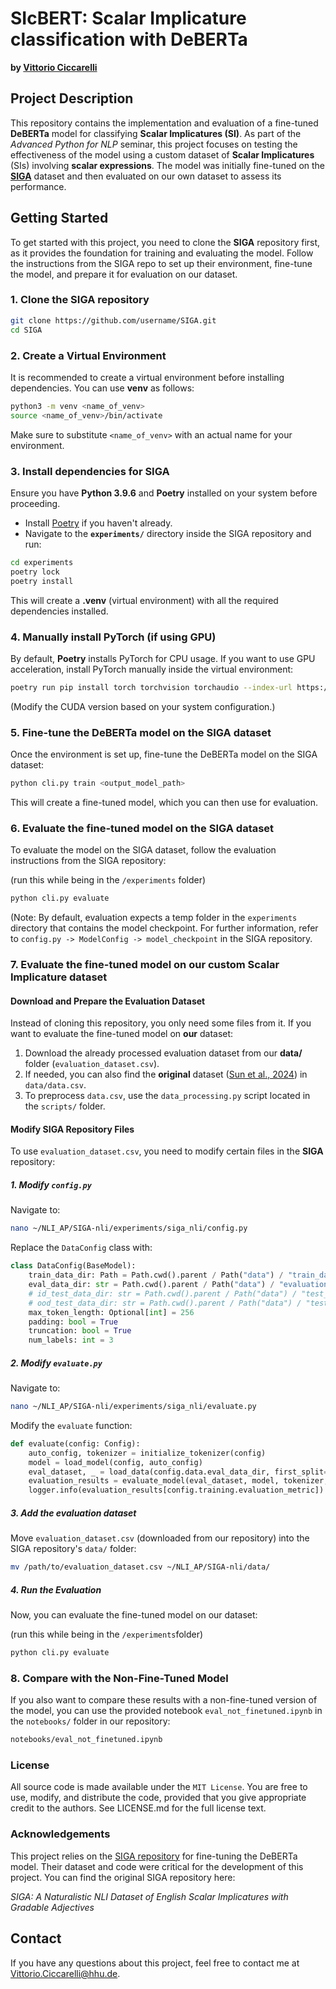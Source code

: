 # SIcBERT: Scalar Implicature classification with DeBERTa

**by [Vittorio Ciccarelli](https://slam.phil.hhu.de/authors/vitto/)**

## Project Description

This repository contains the implementation and evaluation of a fine-tuned **DeBERTa** model for classifying **Scalar Implicatures (SI)**. As part of the *Advanced Python for NLP* seminar, this project focuses on testing the effectiveness of the model using a custom dataset of **Scalar Implicatures** (SIs) involving **scalar expressions**. The model was initially fine-tuned on the **[SIGA](https://github.com/Rashid-Ahmed/SIGA-nli)** dataset and then evaluated on our own dataset to assess its performance.

## Getting Started

To get started with this project, you need to clone the **SIGA** repository first, as it provides the foundation for training and evaluating the model. Follow the instructions from the SIGA repo to set up their environment, fine-tune the model, and prepare it for evaluation on our dataset.

### 1. Clone the **SIGA** repository

```bash
git clone https://github.com/username/SIGA.git
cd SIGA
```

### 2. Create a Virtual Environment

It is recommended to create a virtual environment before installing dependencies. You can use **venv** as follows:

```bash
python3 -m venv <name_of_venv>
source <name_of_venv>/bin/activate
```

Make sure to substitute `<name_of_venv>` with an actual name for your environment.

### 3. Install dependencies for SIGA

Ensure you have **Python 3.9.6** and **Poetry** installed on your system before proceeding.

- Install [Poetry](https://python-poetry.org/docs/#installation) if you haven't already.
- Navigate to the **`experiments/`** directory inside the SIGA repository and run:

```bash
cd experiments
poetry lock
poetry install
```

This will create a **.venv** (virtual environment) with all the required dependencies installed.

### 4. Manually install PyTorch (if using GPU)

By default, **Poetry** installs PyTorch for CPU usage. If you want to use GPU acceleration, install PyTorch manually inside the virtual environment:

```bash
poetry run pip install torch torchvision torchaudio --index-url https://download.pytorch.org/whl/cu118
```

(Modify the CUDA version based on your system configuration.)


### 5. Fine-tune the DeBERTa model on the SIGA dataset
Once the environment is set up, fine-tune the DeBERTa model on the SIGA dataset:

```bash
python cli.py train <output_model_path>
```

This will create a fine-tuned model, which you can then use for evaluation.

### 6. Evaluate the fine-tuned model on the SIGA dataset
To evaluate the model on the SIGA dataset, follow the evaluation instructions from the SIGA repository:

(run this while being in the `/experiments` folder)

```bash
python cli.py evaluate
```

(Note: By default, evaluation expects a temp folder in the `experiments` directory that contains the model checkpoint. For further information, refer to `config.py -> ModelConfig -> model_checkpoint` in the SIGA repository.

### 7. Evaluate the fine-tuned model on our custom Scalar Implicature dataset

#### Download and Prepare the Evaluation Dataset

Instead of cloning this repository, you only need some files from it. If you want to evaluate the fine-tuned model on **our** dataset:

1. Download the already processed evaluation dataset from our **data/** folder (`evaluation_dataset.csv`).
2. If needed, you can also find the **original** dataset ([Sun et al., 2024](https://psycnet.apa.org/fulltext/2023-98265-001.html)) in `data/data.csv`.
3. To preprocess `data.csv`, use the `data_processing.py` script located in the `scripts/` folder.

#### Modify SIGA Repository Files

To use `evaluation_dataset.csv`, you need to modify certain files in the **SIGA** repository:

##### 1. Modify `config.py`
   
Navigate to:

```bash
nano ~/NLI_AP/SIGA-nli/experiments/siga_nli/config.py
```

Replace the `DataConfig` class with:

```python
class DataConfig(BaseModel):
    train_data_dir: Path = Path.cwd().parent / Path("data") / "train_dataset.csv"
    eval_data_dir: str = Path.cwd().parent / Path("data") / "evaluation_dataset.csv"
    # id_test_data_dir: str = Path.cwd().parent / Path("data") / "test_id_dataset.csv"
    # ood_test_data_dir: str = Path.cwd().parent / Path("data") / "test_ood_dataset.csv"
    max_token_length: Optional[int] = 256
    padding: bool = True
    truncation: bool = True
    num_labels: int = 3
```

##### 2. Modify `evaluate.py`

Navigate to:

```bash
nano ~/NLI_AP/SIGA-nli/experiments/siga_nli/evaluate.py
```

Modify the `evaluate` function:

```python
def evaluate(config: Config):
    auto_config, tokenizer = initialize_tokenizer(config)
    model = load_model(config, auto_config)
    eval_dataset, _ = load_data(config.data.eval_data_dir, first_split=1)
    evaluation_results = evaluate_model(eval_dataset, model, tokenizer, config.training.evaluation_metric, config)
    logger.info(evaluation_results[config.training.evaluation_metric])
```
##### 3. Add the evaluation dataset

Move `evaluation_dataset.csv` (downloaded from our repository) into the SIGA repository's `data/` folder:

```bash
mv /path/to/evaluation_dataset.csv ~/NLI_AP/SIGA-nli/data/
```

##### 4. Run the Evaluation
Now, you can evaluate the fine-tuned model on our dataset:

(run this while being in the `/experiments`folder)

```bash
python cli.py evaluate
```

### 8. Compare with the Non-Fine-Tuned Model
If you also want to compare these results with a non-fine-tuned version of the model, you can use the provided notebook `eval_not_finetuned.ipynb` in the `notebooks/` folder in our repository:

```bash
notebooks/eval_not_finetuned.ipynb
```

### License
All source code is made available under the `MIT License`. You are free to use, modify, and distribute the code, provided that you give appropriate credit to the authors. See LICENSE.md for the full license text.

### Acknowledgements
This project relies on the [SIGA repository](https://github.com/Rashid-Ahmed/SIGA-nli) for fine-tuning the DeBERTa model. Their dataset and code were critical for the development of this project. You can find the original SIGA repository here:

*SIGA: A Naturalistic NLI Dataset of English Scalar Implicatures with Gradable Adjectives*

## Contact
If you have any questions about this project, feel free to contact me at Vittorio.Ciccarelli@hhu.de.


